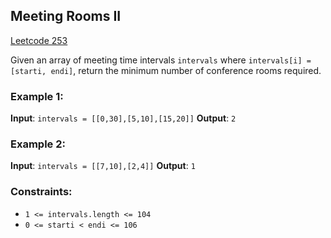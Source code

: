## Meeting Rooms II

[Leetcode 253](https://leetcode.com/problems/meeting-rooms-ii/)

Given an array of meeting time intervals `intervals` where `intervals[i] = [starti, endi]`, return the minimum number of conference rooms required.

### Example 1:

**Input**: `intervals = [[0,30],[5,10],[15,20]]`
**Output**: `2`

### Example 2:

**Input**: `intervals = [[7,10],[2,4]]`
**Output**: `1`
 
### Constraints:

- `1 <= intervals.length <= 104`
- `0 <= starti < endi <= 106`